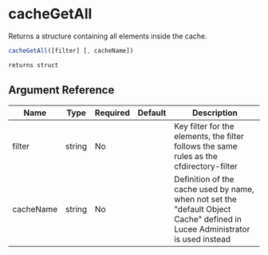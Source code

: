 # cacheGetAll

Returns a structure containing all elements inside the cache.

```javascript
cacheGetAll([filter] [, cacheName])
```

```javascript
returns struct
```

## Argument Reference

| Name | Type | Required | Default | Description |
| --- | --- | --- | --- | --- |
| filter | string | No |  | Key filter for the elements, the filter follows the same rules as the cfdirectory-filter |
| cacheName | string | No |  | Definition of the cache used by name, when not set the "default Object Cache" defined in Lucee Administrator is used instead |
